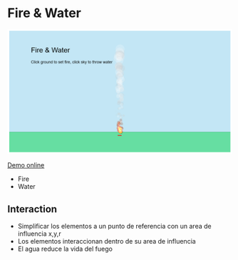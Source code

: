 # Fire & Water

![screenshot](./screenshot.png)

[Demo online](https://santiherranz.github.io/Fire-and-water-interaction/)


- Fire
- Water

## Interaction

- Simplificar los elementos a un punto de referencia con un area de influencia x,y,r
- Los elementos interaccionan dentro de su area de influencia
- El agua reduce la vida del fuego
